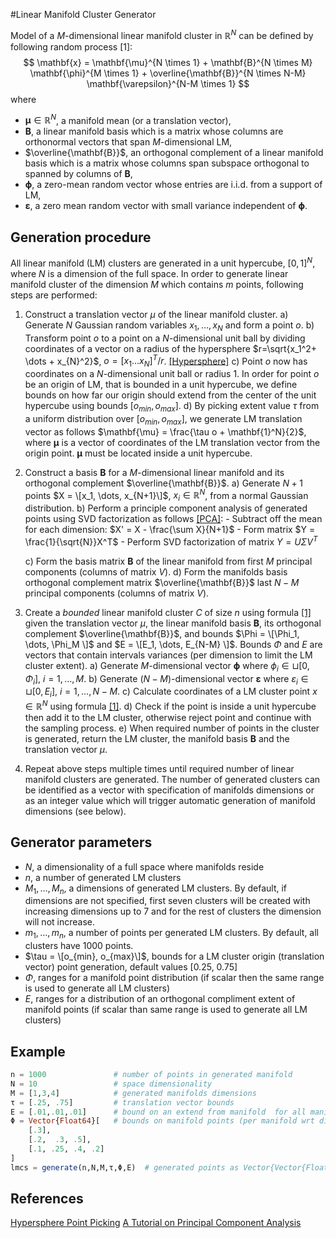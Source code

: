 #Linear Manifold Cluster Generator

Model of a $M$-dimensional linear manifold cluster in $\mathbb{R}^N$ can be defined by following random process <a name="lmcm">\[1\]</a>:
$$
\mathbf{x} = \mathbf{\mu}^{N \times 1} + \mathbf{B}^{N \times M} \mathbf{\phi}^{M \times 1} + \overline{\mathbf{B}}^{N \times N-M} \mathbf{\varepsilon}^{N-M \times 1}
$$
where

- $\mathbf{\mu} \in \mathbb{R}^N$, a manifold mean (or a translation vector),
- $\mathbf{B}$, a linear manifold basis which is a matrix whose columns are orthonormal vectors that span $M$-dimensional LM,
- $\overline{\mathbf{B}}$, an orthogonal complement of a linear manifold basis which is a matrix whose columns span subspace orthogonal to spanned by columns of $\mathbf{B}$,
- $\mathbf{\phi}$, a zero-mean random vector whose entries are i.i.d. from a support of LM,
- $\mathbf{\varepsilon}$, a zero mean random vector with small variance independent of $\mathbf{\phi}$.

## Generation procedure

All linear manifold (LM) clusters are generated in a unit hypercube, $[0,1]^N$, where $N$ is a dimension of the full space. In order to generate linear manifold cluster of the dimension $M$ which contains $m$ points, following steps are performed:

1. Construct a translation vector $\mu$ of the linear manifold cluster.
    a) Generate $N$ Gaussian random variables $x_1, \dots, x_{N}$ and form a point $o$.
    b) Transform point $o$ to a point on a $N$-dimensional unit ball by dividing coordinates of a vector on a radius of the hypersphere $r=\sqrt{x_1^2+ \dots + x_{N}^2}$, $o = [x_1 \dots  x_{N}]^T/r$. [\[Hypersphere\]][1]
    c) Point $o$ now has coordinates on a $N$-dimensional unit ball or radius 1. In order for point $o$ be an origin of LM, that is bounded in a unit hypercube, we define bounds on how far our origin should extend from the center of the unit hypercube using bounds $[o_{min}, o_{max}]$.
    d) By picking extent value $\tau$ from a uniform distribution over $[o_{min}, o_{max}]$, we generate LM translation vector as follows $\mathbf{\mu} = \frac{\tau o + \mathbf{1}^N}{2}$, where $\mathbf{\mu}$ is a vector of coordinates of the LM translation vector from the origin point. $\mathbf{\mu}$ must be located inside a unit hypercube.

2. Construct a basis $\mathbf{B}$ for a $M$-dimensional linear manifold and its orthogonal complement $\overline{\mathbf{B}}$.
    a) Generate $N+1$ points $X = \[x_1, \dots, x_{N+1}\]$, $x_i \in \mathbb{R}^N$, from a normal Gaussian distribution.
    b) Perform a principle component analysis of generated points using SVD factorization as follows [\[PCA\]][2]:
        - Subtract off the mean for each dimension: $X' = X - \frac{\sum X}{N+1}$
        - Form matrix $Y = \frac{1}{\sqrt{N}}X^T$
        - Perform SVD factorization of matrix $Y = U \Sigma V^T$

    c) Form the basis matrix $\mathbf{B}$ of the linear manifold from first $M$ principal components (columns of matrix $V$).
    d) Form the manifolds basis orthogonal complement matrix $\overline{\mathbf{B}}$ last $N-M$ principal components (columns of matrix $V$).

3. Create a *bounded* linear manifold cluster $C$ of size $n$ using formula [\[1\]](#lmcm) given the translation vector $\mu$, the linear manifold basis $\mathbf{B}$, its orthogonal complement $\overline{\mathbf{B}}$, and bounds $\Phi = \[\Phi_1, \dots, \Phi_M \]$ and $E  = \[E_1, \dots, E_{N-M} \]$. Bounds $\Phi$ and $E$ are vectors that contain intervals variances (per dimension to limit the LM cluster extent).
    a) Generate $M$-dimensional vector $\mathbf{\phi}$ where $\phi_i \in \sqcup [0, \Phi_i]$, $i=1,\dots,M$.
    b) Generate ($N-M$)-dimensional vector $\mathbf{\varepsilon}$ where $\varepsilon_i \in \sqcup [0,E_i]$, $i=1,\dots,N-M$.
    c) Calculate coordinates of a LM cluster point $x \in \mathbb{R}^N$ using formula [\[1\]](#lmcm).
    d) Check if the point is inside a unit hypercube then add it to the LM cluster, otherwise reject point and continue with the sampling process.
    e) When required number of points in the cluster is generated, return the LM cluster, the manifold basis $\mathbf{B}$ and the translation vector $\mu$.

4. Repeat above steps multiple times until required number of linear manifold clusters are generated. The number of generated clusters can be identified as a vector with specification of manifolds dimensions or as an integer value which will trigger automatic generation of manifold dimensions (see below).

## Generator parameters
- $N$, a dimensionality of a full space where manifolds reside
- $n$, a number of generated LM clusters
- $M_1, \dots, M_n$, a dimensions of generated LM clusters. By default, if dimensions are not specified, first seven clusters will be created with increasing dimensions up to 7 and for the rest of clusters the dimension will not increase.
- $m_1, \dots, m_n$, a number of points per generated LM clusters. By default, all clusters have 1000 points.
- $\tau = \[o_{min}, o_{max}\]$, bounds for a LM cluster origin (translation vector) point generation, default values [0.25, 0.75]
- $\Phi$, ranges for a manifold point distribution (if scalar then the same range is used to generate all LM clusters)
- *E*, ranges for a distribution of an orthogonal compliment extent of manifold points (if scalar than same range is used to generate all LM clusters)

## Example
```julia
n = 1000               # number of points in generated manifold
N = 10                 # space dimensionality
M = [1,3,4]            # generated manifolds dimensions
τ = [.25, .75]         # translation vector bounds
E = [.01,.01,.01]      # bound on an extend from manifold  for all manifolds)
Φ = Vector{Float64}[   # bounds on manifold points (per manifold wrt dims)
    [.3],
    [.2,  .3, .5],
    [.1, .25, .4, .2]
]
lmcs = generate(n,N,M,τ,Φ,E)  # generated points as Vector{Vector{Float64}}
```

## References
[Hypersphere Point Picking][1]
[A Tutorial on Principal Component Analysis][2]

[1]: http://mathworld.wolfram.com/HyperspherePointPicking.html "Hypersphere"
[2]: http://arxiv.org/abs/1404.1100 "PCA"
